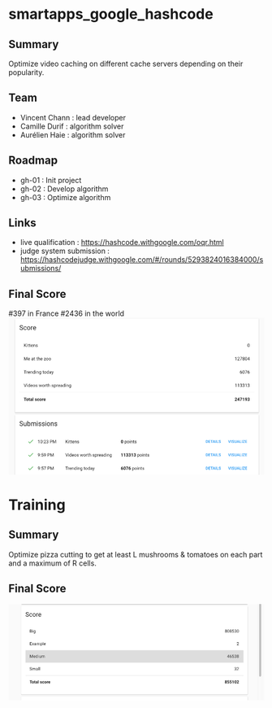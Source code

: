 # smartapps_google_hashcode

## Summary

Optimize video caching on different cache servers depending on their popularity.

## Team

- Vincent Chann : lead developer
- Camille Durif : algorithm solver
- Aurélien Haie : algorithm solver

## Roadmap

- gh-01 : Init project
- gh-02 : Develop algorithm
- gh-03 : Optimize algorithm

## Links

- live qualification : https://hashcode.withgoogle.com/oqr.html
- judge system submission : https://hashcodejudge.withgoogle.com/#/rounds/5293824016384000/submissions/

## Final Score 

#397 in France
#2436 in the world
![Screenshot](final_score_qualification.png)

# Training

## Summary

Optimize pizza cutting to get at least L mushrooms & tomatoes on each part and a maximum of R cells.

## Final Score 

![Screenshot](final_score_training.png)